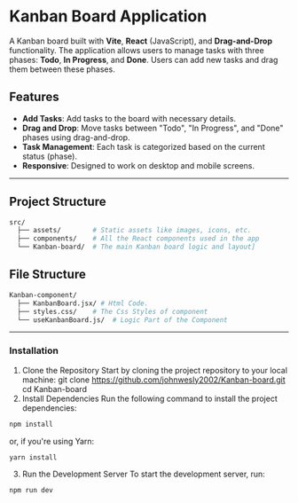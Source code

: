 # Kanban Board Application

A Kanban board built with **Vite**, **React** (JavaScript), and **Drag-and-Drop** functionality. The application allows users to manage tasks with three phases: **Todo**, **In Progress**, and **Done**. Users can add new tasks and drag them between these phases.

## Features

- **Add Tasks**: Add tasks to the board with necessary details.
- **Drag and Drop**: Move tasks between "Todo", "In Progress", and "Done" phases using drag-and-drop.
- **Task Management**: Each task is categorized based on the current status (phase).
- **Responsive**: Designed to work on desktop and mobile screens.

---

## Project Structure

```bash
src/
  ├── assets/        # Static assets like images, icons, etc.
  ├── components/    # All the React components used in the app
  └── Kanban-board/  # The main Kanban board logic and layout]

```
## File Structure
```bash
Kanban-component/
  ├── KanbanBoard.jsx/ # Html Code.
  ├── styles.css/    # The Css Styles of component
  └── useKanbanBoard.js/  # Logic Part of the Component

```

---
### Installation


1. Clone the Repository
Start by cloning the project repository to your local machine:
git clone https://github.com/johnwesly2002/Kanban-board.git
cd Kanban-board
2. Install Dependencies
Run the following command to install the project dependencies:

```bash
npm install
```
   or, if you're using Yarn:

```bash
yarn install
```

3. Run the Development Server
To start the development server, run:

```bash
npm run dev
```

